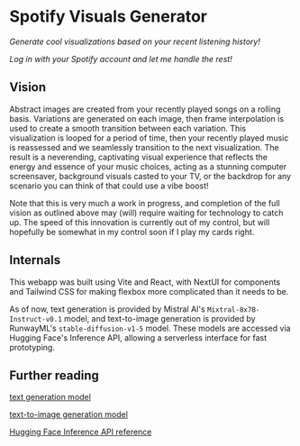 # Spotify Visuals Generator

*Generate cool visualizations based on your recent listening history!*

*Log in with your Spotify account and let me handle the rest!*

## Vision

Abstract images are created from your recently played songs on a rolling basis. Variations are generated on each image, then frame interpolation is used to create a smooth transition between each variation. This visualization is looped for a period of time, then your recently played music is reassessed and we seamlessly transition to the next visualization. The result is a neverending, captivating visual experience that reflects the energy and essence of your music choices, acting as a stunning computer screensaver, background visuals casted to your TV, or the backdrop for any scenario you can think of that could use a vibe boost!

Note that this is very much a work in progress, and completion of the full vision as outlined above may (will) require waiting for technology to catch up. The speed of this innovation is currently out of my control, but will hopefully be somewhat in my control soon if I play my cards right.

## Internals

This webapp was built using Vite and React, with NextUI for components and Tailwind CSS for making flexbox more complicated than it needs to be.

As of now, text generation is provided by Mistral AI's `Mixtral-8x7B-Instruct-v0.1` model, and text-to-image generation is provided by RunwayML's `stable-diffusion-v1-5` model. These models are accessed via Hugging Face's Inference API, allowing a serverless interface for fast prototyping.

## Further reading

[text generation model](https://huggingface.co/mistralai/Mixtral-8x7B-Instruct-v0.1)

[text-to-image generation model](https://huggingface.co/runwayml/stable-diffusion-v1-5)

[Hugging Face Inference API reference](https://huggingface.co/docs/api-inference/index)